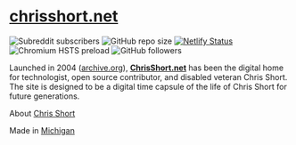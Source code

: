 # [chrisshort.net](https://chrisshort.net)

![Subreddit subscribers](https://img.shields.io/reddit/subreddit-subscribers/devopsish) ![GitHub repo size](https://img.shields.io/github/repo-size/chris-short/chrisshort.net) [![Netlify Status](https://api.netlify.com/api/v1/badges/de93504e-cc4e-44a7-a436-b0c9d5b826d6/deploy-status)](https://app.netlify.com/sites/chrisshort/deploys) ![Chromium HSTS preload](https://img.shields.io/hsts/preload/chrisshort.net)
 ![GitHub followers](https://img.shields.io/github/followers/chris-short?style=social) 

Launched in 2004 ([archive.org](https://web.archive.org/web/20040415000000*/https://chrisshort.net)), [**ChrisShort.net**](https://chrisshort.net) has been the digital home for technologist, open source contributor, and disabled veteran Chris Short. The site is designed to be a digital time capsule of the life of Chris Short for future generations.

About [Chris Short](https://chrisshort.net/about/)

Made in [Michigan](https://www.michigan.org/)
